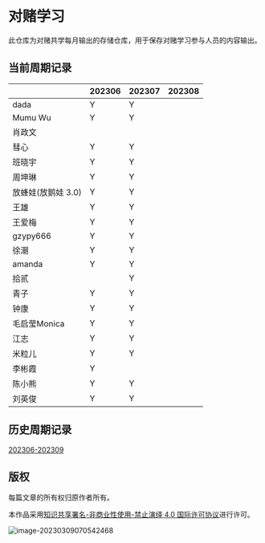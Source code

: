 # 对赌学习

此仓库为对赌共学每月输出的存储仓库，用于保存对赌学习参与人员的内容输出。

## 当前周期记录

|                    | 202306 | 202307 | 202308 |
| ------------------ | ------ | ------ | ------ |
| dada               |  Y      |   Y     |        |
| Mumu Wu            |  Y      |    Y   |        |
| 肖政文             |        |        |        |
| 彗心               |  Y      |  Y      |        |
| 班晓宇             |  Y      |   Y     |        |
| 周坤琳             |  Y      |    Y    |        |
| 放蜂娃(放鹅娃 3.0) |  Y      |     Y  |        |
| 王雄               |  Y      |  Y      |        |
| 王爱梅             | Y       |   Y     |        |
| gzypy666          | Y      |    Y   |        |
| 徐潮              | Y      |    Y   |        |
| amanda            | Y       |   Y    |        |
| 拾贰              |        |   Y    |        |
| 青子              | Y       |  Y      |        |
| 钟康              | Y      |   Y     |        |
| 毛启莹Monica      | Y       |   Y     |        |
| 江志              | Y      |  Y      |        |
| 米粒儿            | Y      | Y |        |
| 李彬霞            |  Y     |        |        |
| 陈小熊            |  Y      |   Y     |        |
| 刘英俊            | Y      | Y |        |

## 历史周期记录

[202306-202309](./202306-202309/00.202306-202309.md)

## 版权

每篇文章的所有权归原作者所有。

本作品采用<a rel="license" href="http://creativecommons.org/licenses/by-nc-nd/4.0/">知识共享署名-非商业性使用-禁止演绎 4.0 国际许可协议</a>进行许可。

![image-20230309070542468](https://github.com/coding-newbies-group/programming-co_creation-docs/blob/main/README.assets/image-20230309070542468.png)